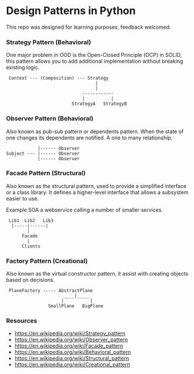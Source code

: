 # Design Patterns in Python

This repo was designed for learning purposes, feedback welcomed.

### Strategy Pattern (Behavioral)

One major problem in OOD is the Open-Closed Principle (OCP) in SOLID, this pattern allows
you to add additional implementation without breaking existing logic.

     Context --- (Composition) --- Strategy
                                      |
                                      |
                                 ------------
                                 |          |
                             StrategyA   StrategyB
                             
### Observer Pattern (Behavioral)

Also known as pub-sub pattern or dependents pattern. When the state of one changes its dependents are notified.
A one to many relationship.

                |------ Observer
    Subject --- |------ Observer
                |------ Observer

### Facade Pattern (Structural)

Also known as the structural pattern, used to provide a simplified interface or a class library. It defines
a higher-level interface that allows a subsystem easier to use.

Example SOA a webservice calling a number of smaller services.
     
     Lib1  Lib2   Lib3
      |-----|------|
            |
          Facade
            |
          Clients

         
   
### Factory Pattern (Creational)

Also known as the virtual constructor pattern, it assist with creating objects based on decisions.

     PlaneFactory ----- AbstractPlane
                          ____|_____
                         |          |
                    SmallPlane   BigPlane    



### Resources ###
- https://en.wikipedia.org/wiki/Strategy_pattern
- https://en.wikipedia.org/wiki/Observer_pattern
- https://en.wikipedia.org/wiki/Facade_pattern
- https://en.wikipedia.org/wiki/Behavioral_pattern
- https://en.wikipedia.org/wiki/Structural_pattern
- https://en.wikipedia.org/wiki/Creational_pattern